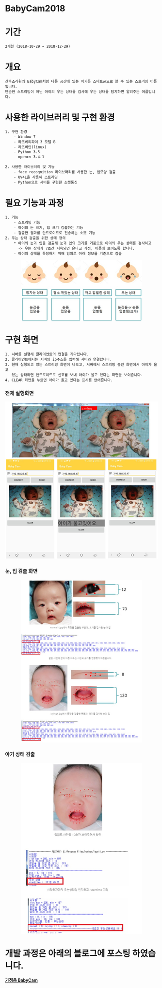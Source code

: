 # BabyCam2018

# 기간
    2개월 (2018-10-29 ~ 2018-12-29)
    
    
    
# 개요
    산후조리원의 BabyCam처럼 다른 공간에 있는 아기를 스마트폰으로 볼 수 있는 스트리밍 어플입니다.
    단순한 스트리밍이 아닌 아이의 우는 상태를 검사해 우는 상태를 탐지하면 알려주는 어플입니다.
    
    
    
# 사용한 라이브러리 및 구현 환경
    1. 구현 환경
        - Window 7
        - 라즈베리파이 3 모델 B
        - 라즈비안(linux)
        - Python 3.5
        - opencv 3.4.1
        
    2. 사용한 라이브러리 및 기능
        - face_recognition 라이브러리를 사용한 눈, 입모양 검출
        - UV4L을 사용해 스트리밍
        - Python으로 서버를 구현한 소켓통신



# 필요 기능과 과정
    1. 기능
        - 스트리밍 기능
        - 아이의 눈 크기, 입 크기 검출하는 기능
        - 검출한 결과를 안드로이드로 전송하는 소켓 기능
    2. 우는 상태 검출을 위한 상태 정의
        * 아이의 눈과 입을 검출해 눈과 입의 크기를 기준으로 아이의 우는 상태를 검사하고
          -> 우는 상태가 7초간 지속되면 운다고 가정, 어플에 보이도록 합니다.
        - 아이의 상태를 특정하기 위해 임의로 아래 정보를 기준으로 검출
<div align="center">
    <img src="./image/babycam_preview_1.jpg", width="400">
</div>



# 구현 화면
    1. 서버를 실행해 클라이언트의 연결을 기다립니다.
    2. 클라이언트에서는 서버의 ip주소를 입력해 서버와 연결합니다.
    3. 현재 실행되고 있는 스트리밍 화면이 나오고, 서버에서 스트리밍 중인 화면에서 아이가 울고
       있는 상태라면 안드로이드로 신호를 보내 아이가 울고 있다는 화면을 보여줍니다.
    4. CLEAR 화면을 누르면 아이가 울고 있다는 표시를 없애줍니다. 
    
### 전체 실행화면
<div align="center">
    <img src="./image/babycam_preview_2.jpg", width="600">
</div>   

### 눈, 입 검출 화면
<div align="center">
    <img src="./image/babycam_preview_3.jpg", width="400">
</div>  

### 아기 상태 검출 
<div align="center">
    <img src="./image/babycam_preview_4.jpg", width="400">
</div>  

#  개발 과정은 아래의 블로그에 포스팅 하였습니다.
[**가정용 BabyCam**](https://blog.naver.com/rhrkdfus/221410343689)
